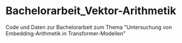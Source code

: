 # Bachelorarbeit_Vektor-Arithmetik
Code und Daten zur Bachelorarbeit zum Thema "Untersuchung von Embedding-Arithmetik in Transformer-Modellen"
